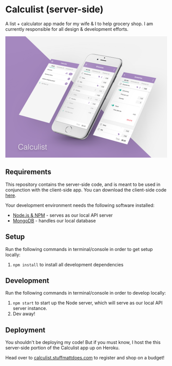 # Calculist (server-side) #
A list + calculator app made for my wife &amp; I to help grocery shop. I am currently responsible for all design & development efforts.

![alt tag](Mockup.png)

## Requirements ##
This repository contains the server-side code, and is meant to be used in conjunction with the client-side app. You can download the client-side code [here](https://github.com/stuffmattdoes/react-calculist-client).

Your development environment needs the following software installed:
* [Node.js & NPM](https://nodejs.org/en/) - serves as our local API server
* [MongoDB](https://www.mongodb.com/) - handles our local database

## Setup ##
Run the following commands in terminal/console in order to get setup locally:

1. `npm install` to install all development dependencies

## Development ##
Run the following commands in terminal/console in order to develop locally:

1. `npm start` to start up the Node server, which will serve as our local API server instance.
2. Dev away!

## Deployment ##
You shouldn't be deploying my code! But if you must know, I host the this server-side portion of the Calculist app up on Heroku.

Head over to [calculist.stuffmattdoes.com](https://calculist.stuffmattdoes.com) to register and shop on a budget!
